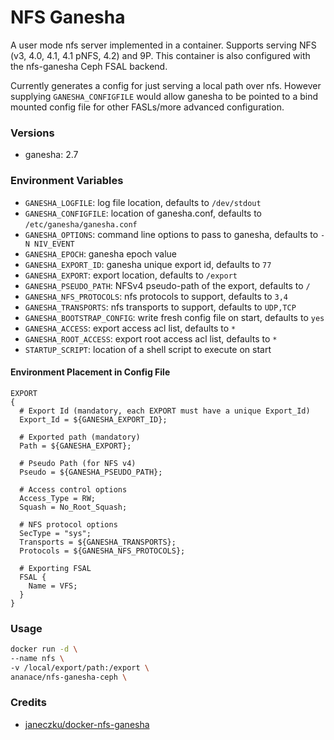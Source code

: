 # NFS Ganesha
A user mode nfs server implemented in a container. Supports serving NFS (v3, 4.0, 4.1, 4.1 pNFS, 4.2) and 9P. This container is also configured with the nfs-ganesha Ceph FSAL backend.

Currently generates a config for just serving a local path over nfs. However supplying `GANESHA_CONFIGFILE` would allow ganesha to be pointed to a bind mounted config file for other FASLs/more advanced configuration.

### Versions
* ganesha: 2.7

### Environment Variables
* `GANESHA_LOGFILE`: log file location, defaults to `/dev/stdout`
* `GANESHA_CONFIGFILE`: location of ganesha.conf, defaults to `/etc/ganesha/ganesha.conf`
* `GANESHA_OPTIONS`: command line options to pass to ganesha, defaults to `-N NIV_EVENT`
* `GANESHA_EPOCH`: ganesha epoch value
* `GANESHA_EXPORT_ID`: ganesha unique export id, defaults to `77`
* `GANESHA_EXPORT`: export location, defaults to `/export`
* `GANESHA_PSEUDO_PATH`: NFSv4 pseudo-path of the export, defaults to `/`
* `GANESHA_NFS_PROTOCOLS`: nfs protocols to support, defaults to `3,4`
* `GANESHA_TRANSPORTS`: nfs transports to support, defaults to `UDP,TCP`
* `GANESHA_BOOTSTRAP_CONFIG`: write fresh config file on start, defaults to `yes`
* `GANESHA_ACCESS`: export access acl list, defaults to `*`
* `GANESHA_ROOT_ACCESS`: export root access acl list, defaults to `*`
* `STARTUP_SCRIPT`: location of a shell script to execute on start

#### Environment Placement in Config File
````
EXPORT
{
  # Export Id (mandatory, each EXPORT must have a unique Export_Id)
  Export_Id = ${GANESHA_EXPORT_ID};

  # Exported path (mandatory)
  Path = ${GANESHA_EXPORT};

  # Pseudo Path (for NFS v4)
  Pseudo = ${GANESHA_PSEUDO_PATH};

  # Access control options
  Access_Type = RW;
  Squash = No_Root_Squash;

  # NFS protocol options
  SecType = "sys";
  Transports = ${GANESHA_TRANSPORTS};
  Protocols = ${GANESHA_NFS_PROTOCOLS};

  # Exporting FSAL
  FSAL {
    Name = VFS;
  }
}
````

### Usage
```bash
docker run -d \
--name nfs \
-v /local/export/path:/export \
ananace/nfs-ganesha-ceph \
```

### Credits
* [janeczku/docker-nfs-ganesha](https://github.com/janeczku/docker-nfs-ganesha)

